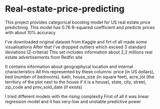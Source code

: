 # Real-estate-price-predicting
This project provides categorical boosting model for US real estate price predictinng. 
This model has 0.76 R-squared coefficient and predicts prices with about 10% accuracy

I've downloaded original dataset from Kaggle and firt of all made some visualisations
After that I've dropped outliers which exceed 3 standard deviations (Z-criteria)
This set includes information about 2,2 millions real estate advertisements from Redfin site

It contains information about geographycal location and internal characteristics
All this represented by these columns: price (in US dollars), bed (number of bedrooms),
bath, house_size (in square feet), acre_lot (the territory of the plot next to the house if it is a house), 
state, city, street, zip_code and prev_sold_date (if exists)

I tried different models with the rising complexity
First of all it was linear regression model and it has very-low and unstable predictive power


